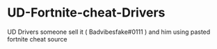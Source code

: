 # UD-Fortnite-cheat-Drivers
UD Drivers someone sell it ( Badvibesfake#0111 ) and him using pasted fortnite cheat source
